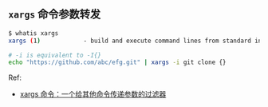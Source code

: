 ## `xargs` 命令参数转发

```bash
$ whatis xargs
xargs (1)            - build and execute command lines from standard input

# -i is equivalent to -I{}
echo "https://github.com/abc/efg.git" | xargs -i git clone {}
```

Ref:

- [xargs 命令：一个给其他命令传递参数的过滤器](http://c.biancheng.net/linux/xargs.html)
